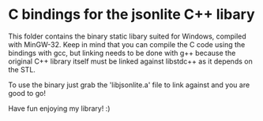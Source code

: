 # C bindings for the jsonlite C++ libary

This folder contains the binary static libary suited for Windows, compiled with MinGW-32.
Keep in mind that you can compile the C code using the bindings with gcc, but linking needs to be done with g++
because the original C++ library itself must be linked against libstdc++ as it depends on the STL.

To use the binary just grab the 'libjsonlite.a' file to link against and you are good to go!

Have fun enjoying my library! :)
